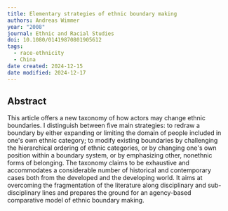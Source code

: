 ```yaml
---
title: Elementary strategies of ethnic boundary making
authors: Andreas Wimmer
year: "2008"
journal: Ethnic and Racial Studies
doi: 10.1080/01419870801905612
tags:
  - race-ethnicity
  - China
date created: 2024-12-15
date modified: 2024-12-17
---
```


## Abstract

This article offers a new taxonomy of how actors may change ethnic boundaries. I distinguish between five main strategies: to redraw a boundary by either expanding or limiting the domain of people included in one's own ethnic category; to modify existing boundaries by challenging the hierarchical ordering of ethnic categories, or by changing one's own position within a boundary system, or by emphasizing other, nonethnic forms of belonging. The taxonomy claims to be exhaustive and accommodates a considerable number of historical and contemporary cases both from the developed and the developing world. It aims at overcoming the fragmentation of the literature along disciplinary and sub-disciplinary lines and prepares the ground for an agency-based comparative model of ethnic boundary making.
